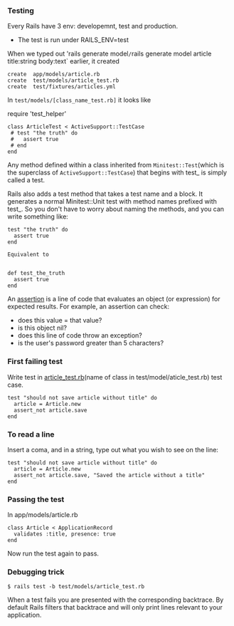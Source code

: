 ### Testing
Every Rails have 3 env: developemnt, test and production.

* The test is run under RAILS_ENV=test

When we typed out 'rails generate model` / `rails generate model article title:string body:text` earlier, it created <br>
```
create  app/models/article.rb 
create  test/models/article_test.rb
create  test/fixtures/articles.yml
```

In `test/models/[class_name_test.rb]` it looks like 

require 'test_helper'
 ```
class ArticleTest < ActiveSupport::TestCase
  # test "the truth" do
  #   assert true
  # end
end
```

Any method defined within a class inherited from `Minitest::Test`(which is the superclass of `ActiveSupport::TestCase`) that begins with test_ is simply called a test.

Rails also adds a test method that takes a test name and a block. It generates a normal Minitest::Unit test with method names prefixed with test_. So you don't have to worry about naming the methods, and you can write something like:
```
test "the truth" do
  assert true
end

Equivalent to


def test_the_truth
  assert true
end
```

An <u>assertion</u> is a line of code that evaluates an object (or expression) for expected results. For example, an assertion can check:

- does this value = that value?
- is this object nil?
- does this line of code throw an exception?
- is the user's password greater than 5 characters?

### First failing test
Write test in <u>article_test.rb</u>(name of class in test/model/aticle_test.rb) test case.

```
test "should not save article without title" do
  article = Article.new
  assert_not article.save
end
```

### To read a line
Insert a coma, and in a string, type out what you wish to see on the line:
```
test "should not save article without title" do
  article = Article.new
  assert_not article.save, "Saved the article without a title"
end
```

### Passing the test
In app/models/article.rb
```
class Article < ApplicationRecord
  validates :title, presence: true
end
```
Now run the test again to pass.

### Debugging trick
`$ rails test -b test/models/article_test.rb`

When a test fails you are presented with the corresponding backtrace. By default Rails filters that backtrace and will only print lines relevant to your application.
